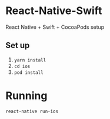 # React-Native-Swift
React Native + Swift + CocoaPods setup

## Set up
1. `yarn install`
2. `cd ios`
3. `pod install`

# Running
`react-native run-ios`
